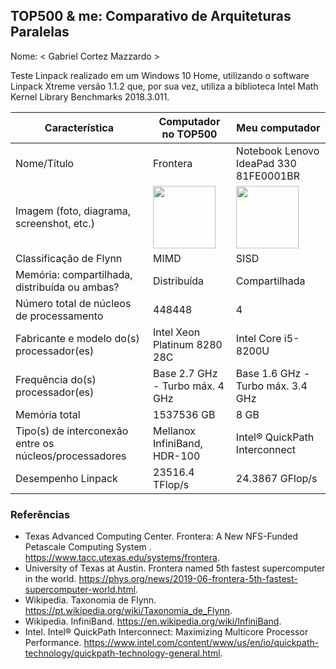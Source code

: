TOP500 & me: Comparativo de Arquiteturas Paralelas
--------------------------------------------------

Nome: < Gabriel Cortez Mazzardo >

Teste Linpack realizado em um Windows 10 Home, utilizando o software Linpack Xtreme versão 1.1.2 que, por sua vez, utiliza a biblioteca Intel Math Kernel Library Benchmarks 2018.3.011.

| Característica                                            | Computador no TOP500  | Meu computador  |
| --------------------------------------------------------- | --------------------- | --------------- |
| Nome/Título                                               |           Frontera            |Notebook Lenovo IdeaPad 330 81FE0001BR                 |
| Imagem (foto, diagrama, screenshot, etc.)                 | <img src="https://i.zst.com.br/images/notebook-lenovo-ideapad-330-intel-core-i5-8250u-8-geracao-8gb-de-ram-hd-1-tb-15-6-windows-10-ideapad-330-photo570871599-12-27-32.jpg" width="100"> | <img src="https://scx1.b-cdn.net/csz/news/800/2019/fronteraname.jpg" width="100">|
| Classificação de Flynn                                    |    MIMD               |     SISD        |
| Memória: compartilhada, distribuída ou ambas?             |          Distribuída             |      Compartilhada           |
| Número total de núcleos de processamento                  |               448448        |          4       |
| Fabricante e modelo do(s) processador(es)                 |         Intel Xeon Platinum 8280 28C              |       Intel Core i5-8200U          |
| Frequência do(s) processador(es)                          |Base 2.7 GHz - Turbo máx. 4 GHz                       |Base 1.6 GHz - Turbo máx. 3.4 GHz                 |
| Memória total                                             |       1537536 GB                |           8 GB      |
| Tipo(s) de interconexão entre os núcleos/processadores    |Mellanox InfiniBand, HDR-100                       |Intel® QuickPath Interconnect                 |
| Desempenho Linpack                                        |23516.4 TFlop/s                       |24.3867 GFlop/s                 |

### Referências
- Texas Advanced Computing Center. Frontera: A New NFS-Funded Petascale Computing System . https://www.tacc.utexas.edu/systems/frontera.
- University of Texas at Austin. Frontera named 5th fastest supercomputer in the world. https://phys.org/news/2019-06-frontera-5th-fastest-supercomputer-world.html.
- Wikipedia. Taxonomia de Flynn. https://pt.wikipedia.org/wiki/Taxonomia_de_Flynn.
- Wikipedia. InfiniBand. https://en.wikipedia.org/wiki/InfiniBand.
- Intel. Intel® QuickPath Interconnect: Maximizing Multicore Processor Performance. https://www.intel.com/content/www/us/en/io/quickpath-technology/quickpath-technology-general.html.
